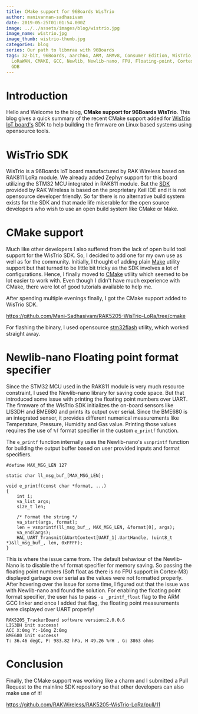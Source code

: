 ```yaml
---
title: CMake support for 96Boards WisTrio
author: manivannan-sadhasivam
date: 2019-05-25T01:01:54.000Z
image: ../../assets/images/blog/wistrio.jpg
image_name: wistrio.jpg
image_thumb: wistrio-thumb.jpg
categories: blog
series: Our path to libmraa with 96Boards
tags: 32-bit, 96Boards, aarch64, ARM, ARMv8, Consumer Edition, WisTrio, LoRa,
  LoRaWAN, CMAKE, GCC, Newlib, Newlib-nano, FPU, Floating-point, Cortex-M3, ST,
  GDB
---
```


# Introduction

Hello and Welcome to the blog, **CMake support for 96Boards WisTrio**. This
blog gives a quick summary of the recent CMake support added for [WisTrio IoT board's](https://www.96boards.org/product/wistrio/) SDK
to help building the firmware on Linux based systems using opensource tools.

# WisTrio SDK

WisTrio is a 96Boards IoT board manufactured by RAK Wireless based on
RAK811 LoRa module. We already added Zephyr support for this board utilizing
the STM32 MCU integrated in RAK811 module. But the [SDK](https://github.com/RAKWireless/RAK5205-WisTrio-LoRa) provided by RAK Wireless
is based on the proprietary Keil IDE and it is not opensource developer
friendly. So far there is no alternative build system exists for the
SDK and that made life miserable for the open source developers who wish
to use an open build system like CMake or Make.

# CMake support

Much like other developers I also suffered from the lack of open build tool
support for the WisTrio SDK. So, I decided to add one for my own use as well
as for the community. Initially, I thought of adding plain [Make](https://www.gnu.org/software/make/) utility support
but that turned to be little bit tricky as the SDK involves a lot of configurations.
Hence, I finally moved to [CMake](https://cmake.org/) utility which seemed to be lot easier to work
with. Even though I didn't have much experience with CMake, there were lot of good
tutorials available to help me.

After spending multiple evenings finally, I got the CMake support added to
WisTrio SDK.

https://github.com/Mani-Sadhasivam/RAK5205-WisTrio-LoRa/tree/cmake

For flashing the binary, I used opensource [stm32flash](https://sourceforge.net/p/stm32flash/wiki/Home/) utility, which
worked straight away.

# Newlib-nano Floating point format specifier

Since the STM32 MCU used in the RAK811 module is very much resource constraint,
I used the Newlib-nano library for saving code space. But that introduced some
issue with printing the floating point numbers over UART. The firmware of the
WisTrio SDK initializes the on-board sensors like LIS3DH and BME680 and prints
its output over serial. Since the BME680 is an integrated sensor, it provides
different numerical measurements like Temperature, Pressure, Humidity and Gas
value. Printing those values requires the use of `%f` format specifier in the
custom `e_printf` function.

The `e_printf` function internally uses the Newlib-nano's `vsnprintf` function
for building the output buffer based on user provided inputs and format
specifiers.

```shell
#define MAX_MSG_LEN 127

static char ll_msg_buf_[MAX_MSG_LEN];

void e_printf(const char *format, ...)
{
    int i;
    va_list args;
    size_t len;

    /* Format the string */
    va_start(args, format);
    len = vsnprintf(ll_msg_buf_, MAX_MSG_LEN, &format[0], args);
    va_end(args);
    HAL_UART_Transmit(&UartContext[UART_1].UartHandle, (uint8_t *)&ll_msg_buf_, len, 0xFFFF);
}
```

This is where the issue came from. The default behaviour of the Newlib-Nano
is to disable the `%f` format specifier for memory saving. So passing the
floating point numbers (Soft float as there is no FPU support in Cortex-M3)
displayed garbage over serial as the values were not formatted properly.
After hovering over the issue for some time, I figured out that the issue
was with Newlib-nano and found the solution. For enabling the floating point
format specifier, the user has to pass `-u _printf_float` flag to the
ARM GCC linker and once I added that flag, the floating point measurements
were displayed over UART properly!

```shell
RAK5205_TrackerBoard software version:2.0.0.6
LIS3DH init success!
ACC X:0mg Y:-16mg Z:0mg
BME680 init success!
T: 36.46 degC, P: 983.82 hPa, H 49.26 %rH , G: 3863 ohms
```

# Conclusion

Finally, the CMake support was working like a charm and I submitted a Pull Request
to the mainline SDK repository so that other developers can also make use of it!

https://github.com/RAKWireless/RAK5205-WisTrio-LoRa/pull/11
